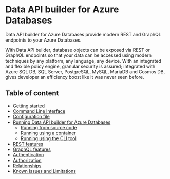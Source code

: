 # Data API builder for Azure Databases

Data API builder for Azure Databases provide modern REST and GraphQL endpoints to your Azure Databases.

With Data API builder, database objects can be exposed via REST or GraphQL endpoints so that your data can be accessed using modern techniques by any platform, any language, any device. With an integrated and flexible policy engine, granular security is assured; integrated with Azure SQL DB, SQL Server, PostgreSQL, MySQL, MariaDB and Cosmos DB, gives developer an efficiency boost like it was never seen before.

## Table of content

- [Getting started](./getting-started/getting-started.md)
- [Command Line Interface](./getting-started/dab-cli.md)
- [Configuration file](./configuration-file.md)
- [Running Data API builder for Azure Databases]()
  - [Running from source code](./running-from-source-code.md)
  - [Running using a container](./running-using-a-container.md)
  - [Running using the CLI tool](./running-using-dab-cli.md)
- [REST features](./rest.md)
- [GraphQL features](./graphql.md)
- [Authentication](./authentication.md)
- [Authorization](./authorization.md)
- [Relationships](./relationships.md)
- [Known Issues and Limitations](/docs/known-issues.md)
